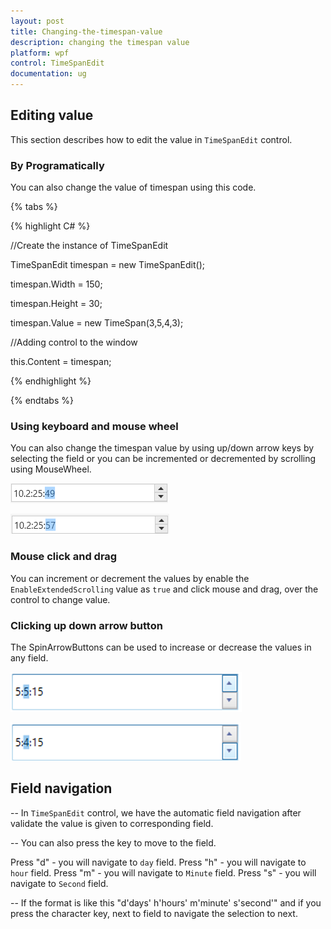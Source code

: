 ```yaml
---
layout: post
title: Changing-the-timespan-value
description: changing the timespan value
platform: wpf
control: TimeSpanEdit
documentation: ug
---
```


## Editing value

This section describes how to edit the value in `TimeSpanEdit` control.

### By Programatically

You can also change the value of timespan using this code.

{% tabs %}

{% highlight C# %}

//Create the instance of TimeSpanEdit

TimeSpanEdit timespan = new TimeSpanEdit();

timespan.Width = 150;

timespan.Height = 30;

timespan.Value = new TimeSpan(3,5,4,3);

//Adding control to the window

this.Content = timespan;

{% endhighlight %}

{% endtabs %}

### Using keyboard and mouse wheel

You can also change the timespan value by using up/down arrow keys by selecting the field or you can be incremented or decremented by scrolling using MouseWheel.

![](Getting-Started_images/scrolling1.png)

![](Getting-Started_images/scrolling2.png)


### Mouse click and drag

You can increment or decrement the values by enable the `EnableExtendedScrolling` value as `true` and click mouse and drag, over the control to change value.

### Clicking up down arrow button

The SpinArrowButtons can be used to increase or decrease the values in any field.

![](Getting-Started_images/sp1.png)

![](Getting-Started_images/sp2.png)

## Field navigation

-- In `TimeSpanEdit` control, we have the automatic field navigation after validate the value is given to corresponding field.

-- You can also press the key to move to the field.

Press "d" - you will navigate to `day` field.
Press "h" - you will navigate to `hour` field.
Press "m" - you will navigate to `Minute` field.
Press "s" - you will navigate to `Second` field.

-- If the format is like this "d'days' h'hours' m'minute' s'second'" and if you press the character key, next to field to navigate the selection to next.
